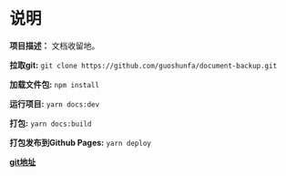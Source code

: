 # 说明

**项目描述：** 文档收留地。

**拉取git:**             ```git clone https://github.com/guoshunfa/document-backup.git```

**加载文件包:**      ```npm install ```

**运行项目:**          ```yarn docs:dev ```

**打包:**                 ```yarn docs:build ```

**打包发布到Github Pages:**     ```yarn deploy ```

[**git地址**](https://github.com/guoshunfa/document-backup)
